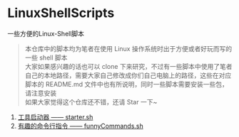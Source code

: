 # LinuxShellScripts
一些方便的Linux-Shell脚本  
> 本仓库中的脚本均为笔者在使用 Linux 操作系统时出于方便或者好玩而写的一些 shell 脚本  
> 大家如果感兴趣的话也可以 clone 下来研究，不过有一些脚本中使用了笔者自己的本地路径，需要大家自己修改成你们自己电脑上的路径，这些在对应脚本的 README.md 文件中也有所说明，同时一些脚本需要安装一些包，请注意安装  
> 如果大家觉得这个仓库还不错，还请 Star 一下~  

1. [工具启动器 —— starter.sh](https://github.com/HOLLYwyh/LinuxShellScripts/tree/main/starter)
2. [有趣的命令行指令 —— funnyCommands.sh](https://github.com/HOLLYwyh/LinuxShellScripts/tree/main/funnyCommands)

